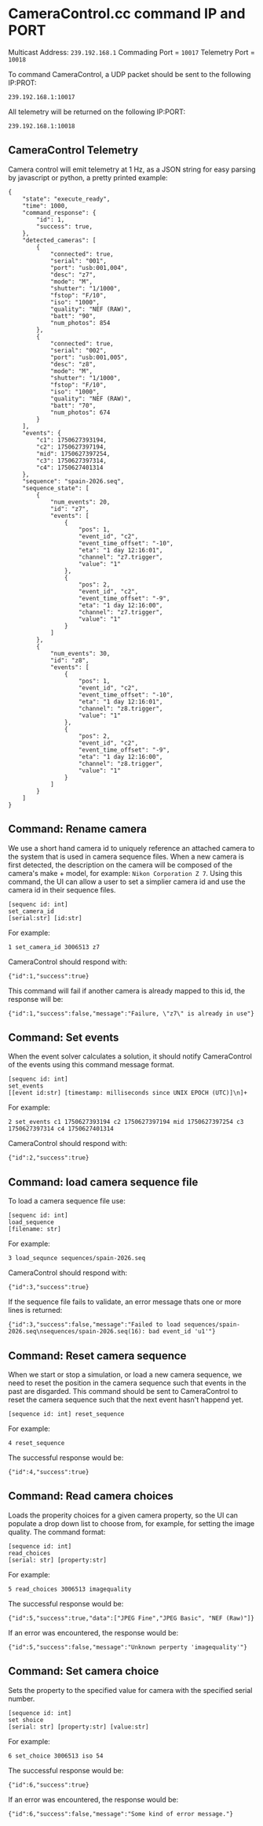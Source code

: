 CameraControl.cc command IP and PORT
====================================

Multicast Address: `239.192.168.1`
Commading Port = `10017`
Telemetry Port = `10018`

To command CameraControl, a UDP packet should be sent to the following IP:PROT:
```
239.192.168.1:10017
```

All telemetry will be returned on the following IP:PORT:
```
239.192.168.1:10018
```

CameraControl Telemetry
-----------------------

Camera control will emit telemetry at 1 Hz, as a JSON string for easy parsing by
javascript or python, a pretty printed example:

```
{
    "state": "execute_ready",
    "time": 1000,
    "command_response": {
        "id": 1,
        "success": true,
    },
    "detected_cameras": [
        {
            "connected": true,
            "serial": "001",
            "port": "usb:001,004",
            "desc": "z7",
            "mode": "M",
            "shutter": "1/1000",
            "fstop": "F/10",
            "iso": "1000",
            "quality": "NEF (RAW)",
            "batt": "90",
            "num_photos": 854
        },
        {
            "connected": true,
            "serial": "002",
            "port": "usb:001,005",
            "desc": "z8",
            "mode": "M",
            "shutter": "1/1000",
            "fstop": "F/10",
            "iso": "1000",
            "quality": "NEF (RAW)",
            "batt": "70",
            "num_photos": 674
        }
    ],
    "events": {
        "c1": 1750627393194,
        "c2": 1750627397194,
        "mid": 1750627397254,
        "c3": 1750627397314,
        "c4": 1750627401314
    },
    "sequence": "spain-2026.seq",
    "sequence_state": [
        {
            "num_events": 20,
            "id": "z7",
            "events": [
                {
                    "pos": 1,
                    "event_id", "c2",
                    "event_time_offset": "-10",
                    "eta": "1 day 12:16:01",
                    "channel": "z7.trigger",
                    "value": "1"
                },
                {
                    "pos": 2,
                    "event_id", "c2",
                    "event_time_offset": "-9",
                    "eta": "1 day 12:16:00",
                    "channel": "z7.trigger",
                    "value": "1"
                }
            ]
        },
        {
            "num_events": 30,
            "id": "z8",
            "events": [
                {
                    "pos": 1,
                    "event_id", "c2",
                    "event_time_offset": "-10",
                    "eta": "1 day 12:16:01",
                    "channel": "z8.trigger",
                    "value": "1"
                },
                {
                    "pos": 2,
                    "event_id", "c2",
                    "event_time_offset": "-9",
                    "eta": "1 day 12:16:00",
                    "channel": "z8.trigger",
                    "value": "1"
                }
            ]
        }
    ]
}
```


Command: Rename camera
----------------------

We use a short hand camera id to uniquely reference an attached camera to the
system that is used in camera sequence files.  When a new camera is first detected,
the description on the camera will be composed of the camera's make + model, for
example: `Nikon Corporation Z 7`.  Using this command, the UI can allow a user
to set a simplier camera id and use the camera id in their sequence files.

```
[sequenc id: int]
set_camera_id
[serial:str] [id:str]
```

For example:
```
1 set_camera_id 3006513 z7
```

CameraControl should respond with:
```
{"id":1,"success":true}
```

This command will fail if another camera is already mapped to this id, the response
will be:
```
{"id":1,"success":false,"message":"Failure, \"z7\" is already in use"}
```

Command: Set events
-------------------

When the event solver calculates a solution, it should notify CameraControl of the
events using this command message format.

```
[sequenc id: int]
set_events
[[event id:str] [timestamp: milliseconds since UNIX EPOCH (UTC)]\n]+
```

For example:
```
2 set_events c1 1750627393194 c2 1750627397194 mid 1750627397254 c3 1750627397314 c4 1750627401314
```

CameraControl should respond with:
```
{"id":2,"success":true}
```

Command: load camera sequence file
----------------------------------

To load a camera sequence file use:

```
[sequenc id: int]
load_sequence
[filename: str]
```

For example:
```
3 load_sequnce sequences/spain-2026.seq
```

CameraControl should respond with:
```
{"id":3,"success":true}
```

If the sequence file fails to validate, an error message thats one or more lines
is returned:
```
{"id":3,"success":false,"message":"Failed to load sequences/spain-2026.seq\nsequences/spain-2026.seq(16): bad event_id 'u1'"}
```

Command: Reset camera sequence
------------------------------

When we start or stop a simulation, or load a new camera sequence, we need to reset
the position in the camera sequence such that events in the past are disgarded. This
command should be sent to CameraControl to reset the camera sequence such that the
next event hasn't happend yet.

```
[sequence id: int] reset_sequence
```

For example:
```
4 reset_sequence
```

The successful response would be:
```
{"id":4,"success":true}
```

Command: Read camera choices
----------------------------

Loads the properity choices for a given camera property, so the UI can populate a
drop down list to choose from, for example, for setting the image quality.  The
command format:

```
[sequence id: int]
read_choices
[serial: str] [property:str]
```

For example:
```
5 read_choices 3006513 imagequality
```

The successful response would be:
```
{"id":5,"success":true,"data":["JPEG Fine","JPEG Basic", "NEF (Raw)"]}
```

If an error was encountered, the response would be:
```
{"id":5,"success":false,"message":"Unknown perperty 'imagequality'"}
```


Command: Set camera choice
--------------------------

Sets the property to the specified value for camera with the specified serial number.

```
[sequence id: int]
set shoice
[serial: str] [property:str] [value:str]
```

For example:
```
6 set_choice 3006513 iso 54
```

The successful response would be:
```
{"id":6,"success":true}
```

If an error was encountered, the response would be:
```
{"id":6,"success":false,"message":"Some kind of error message."}
```
